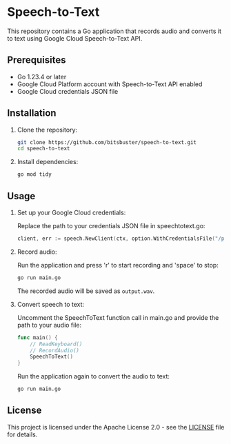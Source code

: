 # Speech-to-Text

This repository contains a Go application that records audio and converts it to text using Google Cloud Speech-to-Text API.

## Prerequisites

- Go 1.23.4 or later
- Google Cloud Platform account with Speech-to-Text API enabled
- Google Cloud credentials JSON file

## Installation

1. Clone the repository:

    ```sh
    git clone https://github.com/bitsbuster/speech-to-text.git
    cd speech-to-text
    ```

2. Install dependencies:

    ```sh
    go mod tidy
    ```

## Usage

1. Set up your Google Cloud credentials:

    Replace the path to your credentials JSON file in speechtotext.go:

    ```go
    client, err := speech.NewClient(ctx, option.WithCredentialsFile("/path/to/your/credentials.json"))
    ```

2. Record audio:

    Run the application and press 'r' to start recording and 'space' to stop:

    ```sh
    go run main.go
    ```

    The recorded audio will be saved as `output.wav`.

3. Convert speech to text:

    Uncomment the SpeechToText function call in main.go and provide the path to your audio file:

    ```go
    func main() {
        // ReadKeyboard()
        // RecordAudio()
        SpeechToText()
    }
    ```

    Run the application again to convert the audio to text:

    ```sh
    go run main.go
    ```

## License

This project is licensed under the Apache License 2.0 - see the [LICENSE](https://github.com/bitsbuster/speech-to-text/blob/main/LICENSE) file for details.
